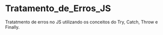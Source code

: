 # Tratamento_de_Erros_JS
Tratatmento de erros no JS utilizando os conceitos do Try, Catch, Throw e Finally.
